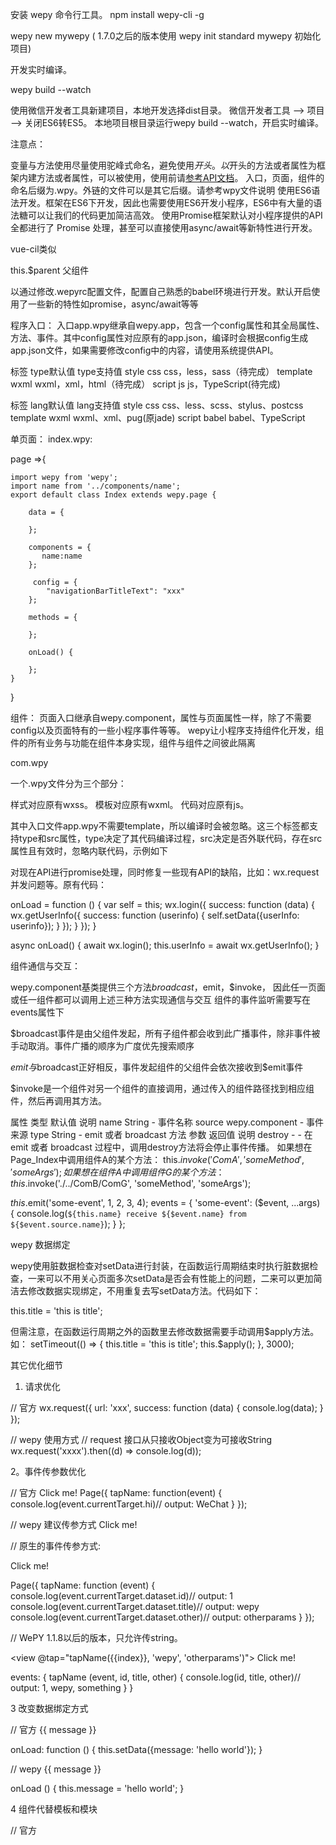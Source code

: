 安装 wepy 命令行工具。
npm install wepy-cli -g

wepy new mywepy ( 1.7.0之后的版本使用 wepy init standard mywepy 初始化项目)

开发实时编译。

wepy build --watch


使用微信开发者工具新建项目，本地开发选择dist目录。
微信开发者工具 --> 项目 --> 关闭ES6转ES5。   <!-- 不然会报错 -->
本地项目根目录运行wepy build --watch，开启实时编译。

注意点：

变量与方法使用尽量使用驼峰式命名，避免使用$开头。以$开头的方法或者属性为框架内建方法或者属性，可以被使用，使用前请[参考API文档]()。
入口，页面，组件的命名后缀为.wpy。外链的文件可以是其它后缀。请参考wpy文件说明
使用ES6语法开发。框架在ES6下开发，因此也需要使用ES6开发小程序，ES6中有大量的语法糖可以让我们的代码更加简洁高效。
使用Promise框架默认对小程序提供的API全都进行了 Promise 处理，甚至可以直接使用async/await等新特性进行开发。


vue-cil类似

this.$parent 父组件

以通过修改.wepyrc配置文件，配置自己熟悉的babel环境进行开发。默认开启使用了一些新的特性如promise，async/await等等

程序入口：
入口app.wpy继承自wepy.app，包含一个config属性和其全局属性、方法、事件。其中config属性对应原有的app.json，编译时会根据config生成app.json文件，如果需要修改config中的内容，请使用系统提供API。

标签	    type默认值	     type支持值
style	     css	         css，less，sass（待完成）
template	  wxml	         wxml，xml，html（待完成）
script	      js	         js，TypeScript(待完成)


标签	      lang默认值	    lang支持值
style	        css	              css、less、scss、stylus、postcss
template	    wxml	          wxml、xml、pug(原jade)
script	        babel	          babel、TypeScript


<style type="less">
/** less **/
</style>
<script>
import wepy from 'wepy';
export default class extends wepy.app {
    config = {
            "pages":[
            "pages/index/index"
        ],
        "window":{
            "backgroundTextStyle": "light",
            "navigationBarBackgroundColor": "#fff",
            "navigationBarTitleText": "WeChat",
            "navigationBarTextStyle": "black"
        }
    };
    onLaunch() {
        console.log(this);
    }
}
</script>

单页面：
index.wpy:

<style type="less">
/** less **/
</style>
<template type="wxml">
    <view>
    </view>
    <component id="counter1" path="counter"></component>
</template>
<script>
import wepy form 'wepy';
import Counter from '../components/counter';
export default class Index extends wepy.page {

    config = {};//相当于原来的index.json
    components = {counter1: Counter};//页面引入的组件列表

    data = {};//页面需要渲染的数据
    methods = {};//wmxl的事件捕捉，如bindtap，bindchange

    events = {};//组件之间通过broadcast，emit传递的事件
    onLoad() {};//小程序事件以及其它自定义方法与属性
}
</script>

page =>{
	 
	import wepy from 'wepy';
    import name from '../components/name';
	export default class Index extends wepy.page {

	    data = {
	        
	    };
        
        components = {
	       name:name
	    }; 

	     config = {
	        "navigationBarTitleText": "xxx"
	    };

	    methods = {
	        
	    };

	    onLoad() {
	       
	    };
	}

}

组件： 页面入口继承自wepy.component，属性与页面属性一样，除了不需要config以及页面特有的一些小程序事件等等。
wepy让小程序支持组件化开发，组件的所有业务与功能在组件本身实现，组件与组件之间彼此隔离


com.wpy

<style type="less">
/** less **/
</style>
<template type="wxml">
    <view>  </view>
</template>
<script>
import wepy form 'wepy';
export default class Com extends wepy.component {

    components = {};

    data = {};
    methods = {};

    events = {};
}
</script>


一个.wpy文件分为三个部分：

样式<style></style>对应原有wxss。
模板<template></template>对应原有wxml。
代码<script></script>对应原有js。

其中入口文件app.wpy不需要template，所以编译时会被忽略。这三个标签都支持type和src属性，type决定了其代码编译过程，src决定是否外联代码，存在src属性且有效时，忽略内联代码，示例如下
<style type="less" src="page1.less"></style>
<template type="wxml" src="page1.wxml"></template>
<script>
    // some code
</script>


对现在API进行promise处理，同时修复一些现有API的缺陷，比如：wx.request并发问题等。原有代码：

onLoad = function () {
    var self = this;
    wx.login({
        success: function (data) {
            wx.getUserInfo({
                success: function (userinfo) {
                    self.setData({userInfo: userinfo});
                }
            });
        }
    });
}

async onLoad() {
    await wx.login();
    this.userInfo = await wx.getUserInfo();
}


组件通信与交互：

wepy.component基类提供三个方法$broadcast，$emit，$invoke，
因此任一页面或任一组件都可以调用上述三种方法实现通信与交互
组件的事件监听需要写在events属性下




$broadcast事件是由父组件发起，所有子组件都会收到此广播事件，除非事件被手动取消。事件广播的顺序为广度优先搜索顺序

$emit与$broadcast正好相反，事件发起组件的父组件会依次接收到$emit事件

$invoke是一个组件对另一个组件的直接调用，通过传入的组件路径找到相应组件，然后再调用其方法。


属性	     类型	      默认值	      说明
name	     String     	 -	         事件名称
source	     wepy.component	  -	         事件来源
type	      String	      -	        emit 或者 broadcast
方法	      参数	       返回值	       说明
destroy	       -	        -	          在 emit 或者 broadcast 过程中，调用destroy方法将会停止事件传播。
如果想在Page_Index中调用组件A的某个方法：
this.$invoke('ComA', 'someMethod', 'someArgs');
如果想在组件A中调用组件G的某个方法：
this.$invoke('./../ComB/ComG', 'someMethod', 'someArgs');


$this.$emit('some-event', 1, 2, 3, 4);
events = {
        'some-event': ($event, ...args) {
               console.log(`${this.name} receive ${$event.name} from ${$event.source.name}`);
        }
    };

wepy 数据绑定

wepy使用脏数据检查对setData进行封装，在函数运行周期结束时执行脏数据检查，一来可以不用关心页面多次setData是否会有性能上的问题，二来可以更加简洁去修改数据实现绑定，不用重复去写setData方法。代码如下：

this.title = 'this is title';

<!--  -->
但需注意，在函数运行周期之外的函数里去修改数据需要手动调用$apply方法。如：
setTimeout(() => {
    this.title = 'this is title';
    this.$apply();
}, 3000);

其它优化细节

1. 请求优化

// 官方
wx.request({
    url: 'xxx',
    success: function (data) {
        console.log(data);
    }
});

// wepy 使用方式
// request 接口从只接收Object变为可接收String
wx.request('xxxx').then((d) => console.log(d));

2。事件传参数优化

// 官方
<view id="tapTest" data-hi="WeChat" bindtap="tapName"> Click me! </view>
Page({
  tapName: function(event) {
    console.log(event.currentTarget.hi)// output: WeChat
  }
});

// wepy 建议传参方式
<view id="tapTest" data-wepy-params="1-wepy-something" bindtap="tapName"> Click me! </view>

// 原生的事件传参方式:

<view data-id="{{index}}" data-title="wepy" data-other="otherparams" bindtap="tapName"> Click me! </view>

Page({
    tapName: function (event) {
        console.log(event.currentTarget.dataset.id)// output: 1
        console.log(event.currentTarget.dataset.title)// output: wepy
        console.log(event.currentTarget.dataset.other)// output: otherparams
    }
});

// WePY 1.1.8以后的版本，只允许传string。

<view @tap="tapName({{index}}, 'wepy', 'otherparams')"> Click me! </view>


events: {
    tapName (event, id, title, other) {
        console.log(id, title, other)// output: 1, wepy, something
    }
}

3  改变数据绑定方式

// 官方
<view> {{ message }} </view>

onLoad: function () {
    this.setData({message: 'hello world'});
}


// wepy
<view> {{ message }} </view>

onLoad () {
    this.message = 'hello world';
}

4 组件代替模板和模块

// 官方
<!-- item.wxml -->
<template name="item">
  <text>{{text}}</text>
</template>

<!-- index.wxml -->
<import src="item.wxml"/>
<template is="item" data="{{text: 'forbar'}}"/>

<!-- index.js -->
var item = require('item.js')




// wepy
<!-- /components/item.wpy -->
 <text>{{text}}</text>

<!-- index.wpy -->
<template>
    <component id="item"></component>
</template>
<script>
    import wepy from 'wepy';
    import Item from '../components/item';
    export default class Index extends wepy.page {
        components = { Item }
    }
</script>




当需要循环渲染WePY组件时(类似于通过wx:for循环渲染原生的wxml标签)，必须使用WePY定义的辅助标签<repeat>，代码如下：

/**
project
└── src
    ├── components
    |   └── child.wpy
    ├── pages
    |   ├── index.wpy    index 页面配置、结构、样式、逻辑
    |   └── log.wpy      log 页面配置、结构、样式、逻辑
    └──app.wpy           小程序配置项（全局样式配置、声明钩子等）
**/

// index.wpy

<template>
    <!-- 注意，使用for属性，而不是使用wx:for属性 -->
    <repeat for="{{list}}" key="index" index="index" item="item">
        <!-- 插入<script>脚本部分所声明的child组件，同时传入item -->
        <child :item="item"></child>
    </repeat>
</template>



wepy.component

属性	类型	     默认值	    说明
$root	wepy.page	   -	根组件，一般都是页面
$parent	wepy.component	-	父组件
$wxpage	Page	        -	小程序Page对象
$coms	List(wepy.component)	{}	子组件列表

方法	参数	返回值	    说明
init	     -	   -	    组件初始化。
getWxPage	-	   Page	     返回小程序Page对象。
$getComponent	path(String)	wepy.component	通过组件路径返回组件对象。
$invoke	   com(String/wepy.component), method(String), [args]	-	调用其它组件方法
$broadcast	evtName(String), [args]	-	broadcast事件。
$emit	evtName(String), [args]	-	emit事件。
$apply	fn(Function)	-	准备执行脏数据检查。
$digest	-	-	脏检查。